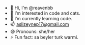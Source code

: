 - 👋 Hi, I’m @reavenbb
- 👀 I’m interested in code and cats.
- 🌱 I’m currently learning code. 
- 📫 aslizeynep17@gmail.com
- 😄 Pronouns: she/her
- ⚡ Fun fact: sa beyler turk warmi.

